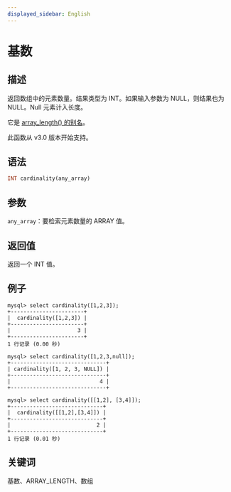 ```yaml
---
displayed_sidebar: English
---
```


# 基数

## 描述

返回数组中的元素数量。结果类型为 INT。如果输入参数为 NULL，则结果也为 NULL。Null 元素计入长度。

它是 [array_length() 的别名](array_length.md)。

此函数从 v3.0 版本开始支持。

## 语法

```Haskell
INT cardinality(any_array)
```

## 参数

`any_array`：要检索元素数量的 ARRAY 值。

## 返回值

返回一个 INT 值。

## 例子

```plain text
mysql> select cardinality([1,2,3]);
+-----------------------+
|  cardinality([1,2,3]) |
+-----------------------+
|                     3 |
+-----------------------+
1 行记录 (0.00 秒)

mysql> select cardinality([1,2,3,null]);
+------------------------------+
| cardinality([1, 2, 3, NULL]) |
+------------------------------+
|                            4 |
+------------------------------+

mysql> select cardinality([[1,2], [3,4]]);
+-----------------------------+
|  cardinality([[1,2],[3,4]]) |
+-----------------------------+
|                           2 |
+-----------------------------+
1 行记录 (0.01 秒)
```

## 关键词

基数、ARRAY_LENGTH、数组